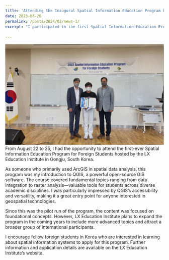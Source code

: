 ```yaml
---
title: 'Attending the Inaugural Spatial Information Education Program by LX Education Institute'
date: 2023-08-26
permalink: /posts/2024/02/news-1/
excerpt: "I participated in the first Spatial Information Education Program for Foreign Students by LX Education Institute, where I explored QGIS and foundational GIS techniques."

---
```

<img src='\images\KakaoTalk_20250514_105149823_08.jpg'>
From August 22 to 25, I had the opportunity to attend the first-ever Spatial Information Education Program for Foreign Students hosted by the LX Education Institute in Gongju, South Korea.

As someone who primarily used ArcGIS in spatial data analysis, this program was my introduction to QGIS, a powerful open-source GIS software. The course covered fundamental topics ranging from data integration to raster analysis—valuable tools for students across diverse academic disciplines. I was particularly impressed by QGIS’s accessibility and versatility, making it a great entry point for anyone interested in geospatial technologies.

Since this was the pilot run of the program, the content was focused on foundational concepts. However, LX Education Institute plans to expand the program in the coming years to include more advanced topics and attract a broader group of international participants.

I encourage fellow foreign students in Korea who are interested in learning about spatial information systems to apply for this program. Further information and application details are available on the LX Education Institute’s website.

